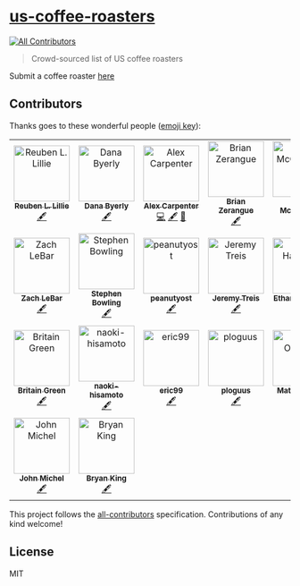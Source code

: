 # [us-coffee-roasters](https://us-coffee-roasters.com)
[![All Contributors](https://img.shields.io/badge/all_contributors-17-orange.svg?style=flat-square)](#contributors)

> Crowd-sourced list of US coffee roasters

Submit a coffee roaster [here](https://github.com/alexcarpenter/us-coffee-roasters/issues/new)

## Contributors

Thanks goes to these wonderful people ([emoji key](https://allcontributors.org/docs/en/emoji-key)):

<!-- ALL-CONTRIBUTORS-LIST:START - Do not remove or modify this section -->
<!-- prettier-ignore -->
<table><tr><td align="center"><a href="http://reubenlillie.com"><img src="https://avatars2.githubusercontent.com/u/16792087?v=4" width="100px;" alt="Reuben L. Lillie"/><br /><sub><b>Reuben L. Lillie</b></sub></a><br /><a href="#content-reubenlillie" title="Content">🖋</a></td><td align="center"><a href="https://github.com/superterrific"><img src="https://avatars3.githubusercontent.com/u/34495737?v=4" width="100px;" alt="Dana Byerly"/><br /><sub><b>Dana Byerly</b></sub></a><br /><a href="#content-superterrific" title="Content">🖋</a></td><td align="center"><a href="https://alexcarpenter.me"><img src="https://avatars1.githubusercontent.com/u/825855?v=4" width="100px;" alt="Alex Carpenter"/><br /><sub><b>Alex Carpenter</b></sub></a><br /><a href="https://github.com/alexcarpenter/us-coffee-roasters/commits?author=alexcarpenter" title="Code">💻</a> <a href="#content-alexcarpenter" title="Content">🖋</a> <a href="#design-alexcarpenter" title="Design">🎨</a></td><td align="center"><a href="https://github.com/bzerangue"><img src="https://avatars0.githubusercontent.com/u/27163?v=4" width="100px;" alt="Brian Zerangue"/><br /><sub><b>Brian Zerangue</b></sub></a><br /><a href="#content-bzerangue" title="Content">🖋</a></td><td align="center"><a href="https://scottmccracken.net"><img src="https://avatars2.githubusercontent.com/u/86990?v=4" width="100px;" alt="Scott McCracken"/><br /><sub><b>Scott McCracken</b></sub></a><br /><a href="#content-smccracken" title="Content">🖋</a></td></tr><tr><td align="center"><a href="https://rovingthoughts.com"><img src="https://avatars3.githubusercontent.com/u/823167?v=4" width="100px;" alt="Zach LeBar"/><br /><sub><b>Zach LeBar</b></sub></a><br /><a href="#content-zachlebar" title="Content">🖋</a></td><td align="center"><a href="https://stephenbowling.com"><img src="https://avatars2.githubusercontent.com/u/199782?v=4" width="100px;" alt="Stephen Bowling"/><br /><sub><b>Stephen Bowling</b></sub></a><br /><a href="#content-bwlng" title="Content">🖋</a></td><td align="center"><a href="https://github.com/peanutyost"><img src="https://avatars3.githubusercontent.com/u/24262822?v=4" width="100px;" alt="peanutyost"/><br /><sub><b>peanutyost</b></sub></a><br /><a href="#content-peanutyost" title="Content">🖋</a></td><td align="center"><a href="https://github.com/JPT62089"><img src="https://avatars2.githubusercontent.com/u/1808107?v=4" width="100px;" alt="Jeremy Treis"/><br /><sub><b>Jeremy Treis</b></sub></a><br /><a href="#content-JPT62089" title="Content">🖋</a></td><td align="center"><a href="https://github.com/ejhartman91"><img src="https://avatars0.githubusercontent.com/u/11297308?v=4" width="100px;" alt="Ethan Hartman"/><br /><sub><b>Ethan Hartman</b></sub></a><br /><a href="#content-ejhartman91" title="Content">🖋</a></td></tr><tr><td align="center"><a href="https://github.com/britaingreen"><img src="https://avatars3.githubusercontent.com/u/6052307?v=4" width="100px;" alt="Britain Green"/><br /><sub><b>Britain Green</b></sub></a><br /><a href="#content-britaingreen" title="Content">🖋</a></td><td align="center"><a href="https://github.com/naoki-hisamoto"><img src="https://avatars3.githubusercontent.com/u/28261635?v=4" width="100px;" alt="naoki-hisamoto "/><br /><sub><b>naoki-hisamoto </b></sub></a><br /><a href="#content-naoki-hisamoto" title="Content">🖋</a></td><td align="center"><a href="https://github.com/eric99"><img src="https://avatars3.githubusercontent.com/u/1122750?v=4" width="100px;" alt="eric99"/><br /><sub><b>eric99</b></sub></a><br /><a href="#content-eric99" title="Content">🖋</a></td><td align="center"><a href="https://github.com/ploguus"><img src="https://avatars2.githubusercontent.com/u/22798496?v=4" width="100px;" alt="ploguus"/><br /><sub><b>ploguus</b></sub></a><br /><a href="#content-ploguus" title="Content">🖋</a></td><td align="center"><a href="http://olearystudios.com"><img src="https://avatars1.githubusercontent.com/u/5010471?v=4" width="100px;" alt="Matt O'Leary"/><br /><sub><b>Matt O'Leary</b></sub></a><br /><a href="#content-matto2" title="Content">🖋</a></td></tr><tr><td align="center"><a href="https://www.cowbird.org/"><img src="https://avatars3.githubusercontent.com/u/13830?v=4" width="100px;" alt="John Michel"/><br /><sub><b>John Michel</b></sub></a><br /><a href="#content-johnmichel" title="Content">🖋</a></td><td align="center"><a href="http://brykng.com"><img src="https://avatars0.githubusercontent.com/u/9124103?v=4" width="100px;" alt="Bryan King"/><br /><sub><b>Bryan King</b></sub></a><br /><a href="#content-brykng" title="Content">🖋</a></td></tr></table>

<!-- ALL-CONTRIBUTORS-LIST:END -->

This project follows the [all-contributors](https://github.com/all-contributors/all-contributors) specification. Contributions of any kind welcome!

## License

MIT
